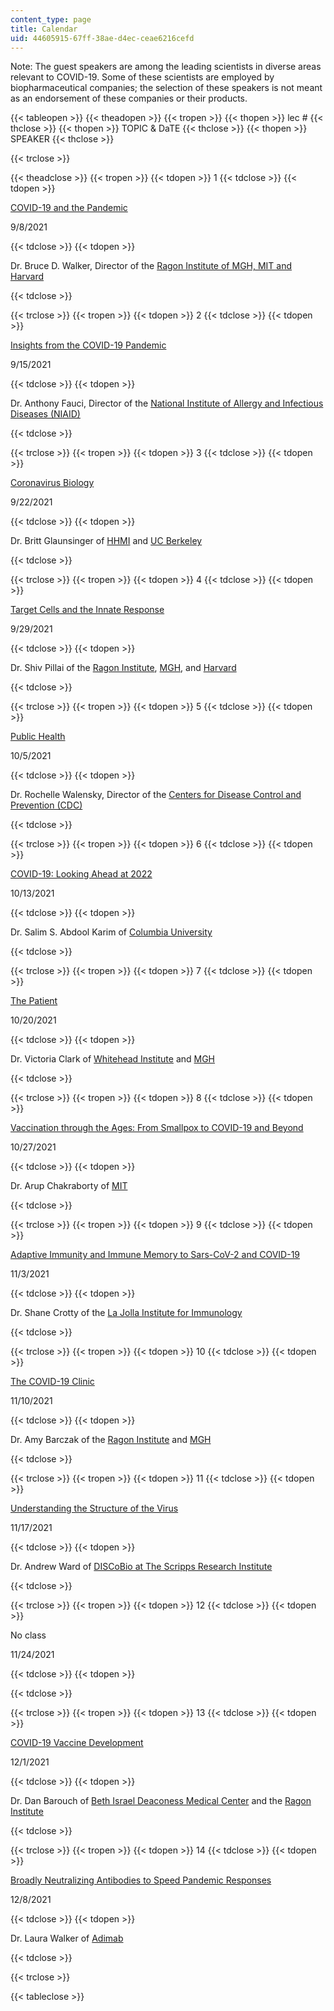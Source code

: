 ```yaml
---
content_type: page
title: Calendar
uid: 44605915-67ff-38ae-d4ec-ceae6216cefd
---
```


Note: The guest speakers are among the leading scientists in diverse areas relevant to COVID-19. Some of these scientists are employed by biopharmaceutical companies; the selection of these speakers is not meant as an endorsement of these companies or their products. 

{{< tableopen >}}
{{< theadopen >}}
{{< tropen >}}
{{< thopen >}}
lec #
{{< thclose >}}
{{< thopen >}}
TOPIC & DaTE
{{< thclose >}}
{{< thopen >}}
SPEAKER
{{< thclose >}}

{{< trclose >}}

{{< theadclose >}}
{{< tropen >}}
{{< tdopen >}}
1
{{< tdclose >}}
{{< tdopen >}}


[COVID-19 and the Pandemic](https://www.youtube.com/watch?v=tXTtMJacNHA)

9/8/2021


{{< tdclose >}}
{{< tdopen >}}


Dr. Bruce D. Walker, Director of the [Ragon Institute of MGH, MIT and Harvard](https://ragoninstitute.org/)


{{< tdclose >}}

{{< trclose >}}
{{< tropen >}}
{{< tdopen >}}
2
{{< tdclose >}}
{{< tdopen >}}


[Insights from the COVID-19 Pandemic](https://www.youtube.com/watch?v=Cv5P0bBiIVc)

9/15/2021


{{< tdclose >}}
{{< tdopen >}}


Dr. Anthony Fauci, Director of the [National Institute of Allergy and Infectious Diseases (NIAID)](https://www.niaid.nih.gov/)


{{< tdclose >}}

{{< trclose >}}
{{< tropen >}}
{{< tdopen >}}
3
{{< tdclose >}}
{{< tdopen >}}


[Coronavirus Biology](https://www.youtube.com/watch?v=dcy5Sj74rj0)

9/22/2021


{{< tdclose >}}
{{< tdopen >}}


Dr. Britt Glaunsinger of [HHMI](http://www.hhmi.org/) and [UC Berkeley](https://www.berkeley.edu/)


{{< tdclose >}}

{{< trclose >}}
{{< tropen >}}
{{< tdopen >}}
4
{{< tdclose >}}
{{< tdopen >}}


[Target Cells and the Innate Response](https://www.youtube.com/watch?v=Sgkjg0o6Zow)

9/29/2021


{{< tdclose >}}
{{< tdopen >}}


Dr. Shiv Pillai of the [Ragon Institute](https://ragoninstitute.org/), [MGH](https://www.massgeneral.org), and [Harvard](https://hms.harvard.edu/)


{{< tdclose >}}

{{< trclose >}}
{{< tropen >}}
{{< tdopen >}}
5
{{< tdclose >}}
{{< tdopen >}}


[Public Health](https://www.youtube.com/watch?v=8UKXqzN6dJA)

10/5/2021


{{< tdclose >}}
{{< tdopen >}}


Dr. Rochelle Walensky, Director of the [Centers for Disease Control and Prevention (CDC)](https://www.cdc.gov/)


{{< tdclose >}}

{{< trclose >}}
{{< tropen >}}
{{< tdopen >}}
6
{{< tdclose >}}
{{< tdopen >}}


[COVID-19: Looking Ahead at 2022](https://www.youtube.com/watch?v=DgSeRGYZufk)

10/13/2021


{{< tdclose >}}
{{< tdopen >}}


Dr. Salim S. Abdool Karim of [Columbia University](https://www.publichealth.columbia.edu/)


{{< tdclose >}}

{{< trclose >}}
{{< tropen >}}
{{< tdopen >}}
7
{{< tdclose >}}
{{< tdopen >}}


[The Patient](https://www.youtube.com/watch?v=op3xxObR23c)

10/20/2021


{{< tdclose >}}
{{< tdopen >}}


Dr. Victoria Clark of [Whitehead Institute](https://wi.mit.edu/) and [MGH](https://www.massgeneral.org)


{{< tdclose >}}

{{< trclose >}}
{{< tropen >}}
{{< tdopen >}}
8
{{< tdclose >}}
{{< tdopen >}}


[Vaccination through the Ages: From Smallpox to COVID-19 and Beyond](https://www.youtube.com/watch?v=7iLVG7tTjs8)

10/27/2021


{{< tdclose >}}
{{< tdopen >}}


Dr. Arup Chakraborty of [MIT](https://chakrabortygroup.scripts.mit.edu/people/)


{{< tdclose >}}

{{< trclose >}}
{{< tropen >}}
{{< tdopen >}}
9
{{< tdclose >}}
{{< tdopen >}}


[Adaptive Immunity and Immune Memory to Sars-CoV-2 and COVID-19](https://www.youtube.com/watch?v=5OguBUfcZoA)

11/3/2021


{{< tdclose >}}
{{< tdopen >}}


Dr. Shane Crotty of the [La Jolla Institute for Immunology](http://www.lji.org)


{{< tdclose >}}

{{< trclose >}}
{{< tropen >}}
{{< tdopen >}}
10
{{< tdclose >}}
{{< tdopen >}}


[The COVID-19 Clinic](https://www.youtube.com/watch?v=9JRglMkdMWM)

11/10/2021


{{< tdclose >}}
{{< tdopen >}}


Dr. Amy Barczak of the [Ragon Institute](https://ragoninstitute.org/) and [MGH](https://www.massgeneral.org)


{{< tdclose >}}

{{< trclose >}}
{{< tropen >}}
{{< tdopen >}}
11
{{< tdclose >}}
{{< tdopen >}}


[Understanding the Structure of the Virus](https://www.youtube.com/watch?v=au7Hj75G66E)

11/17/2021


{{< tdclose >}}
{{< tdopen >}}


Dr. Andrew Ward of [DISCoBio at The Scripps Research Institute](https://ward.scripps.edu/core/members/)


{{< tdclose >}}

{{< trclose >}}
{{< tropen >}}
{{< tdopen >}}
12
{{< tdclose >}}
{{< tdopen >}}


No class

11/24/2021


{{< tdclose >}}
{{< tdopen >}}



{{< tdclose >}}

{{< trclose >}}
{{< tropen >}}
{{< tdopen >}}
13
{{< tdclose >}}
{{< tdopen >}}


[COVID-19 Vaccine Development](https://www.youtube.com/watch?v=FAMFH3tHWks)

12/1/2021


{{< tdclose >}}
{{< tdopen >}}


Dr. Dan Barouch of [Beth Israel Deaconess Medical Center](https://www.bidmc.org) and the [Ragon Institute](https://ragoninstitute.org/)


{{< tdclose >}}

{{< trclose >}}
{{< tropen >}}
{{< tdopen >}}
14
{{< tdclose >}}
{{< tdopen >}}


[Broadly Neutralizing Antibodies to Speed Pandemic Responses](https://www.youtube.com/watch?v=NaIvkZhXJnI) 

12/8/2021


{{< tdclose >}}
{{< tdopen >}}


Dr. Laura Walker of [Adimab](https://www.adimab.com/)


{{< tdclose >}}

{{< trclose >}}

{{< tableclose >}}